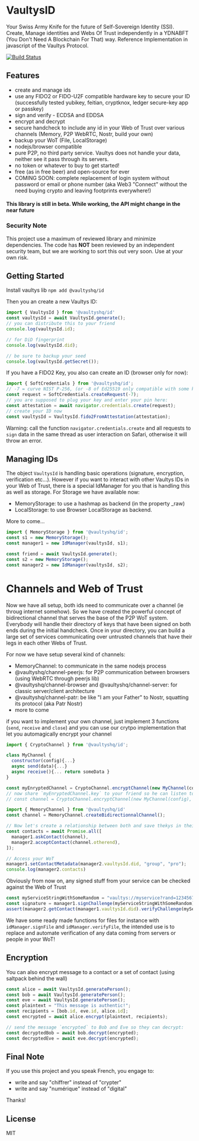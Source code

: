 # VaultysID
Your Swiss Army Knife for the future of Self-Sovereign Identity (SSI). Create, Manage identities and Webs Of Trust independently in a YDNABFT (You Don't Need A Blockchain For That) way. 
Reference Implementation in javascript of the Vaultys Protocol.

[![Build Status](https://github.com/vaultys/vaultysid/workflows/test/badge.svg?branch=main)](https://github.com/vaultys/vaultysid/actions/workflows/test.yml)

## Features
- create and manage ids
- use any FIDO2 or FIDO-U2F compatible hardware key to secure your ID (successfully tested yubikey, feitian, cryptknox, ledger secure-key app or passkey)
- sign and verify - ECDSA and EDDSA
- encrypt and decrypt
- secure handcheck to include any id in your Web of Trust over various channels (Memory, P2P WebRTC, Nostr, build your own)
- backup your WoT (File, LocalStorage)
- nodejs/browser compatible
- pure P2P, no third party service. Vaultys does not handle your data, neither see it pass through its servers.
- no token or whatever to buy to get started!
- free (as in free beer) and open-source for ever
- COMING SOON: complete replacement of login system without password  or email or phone number (aka Web3 "Connect" without the need buying crypto and leaving footprints everywhere!)

#### This library is still in beta. While working, the API might change in the near future

### Security Note
This project use a maximum of reviewed library and minimize dependencies. The code has **NOT** been reviewed by an independent security team, but we are working to sort this out very soon. Use at your own risk.

## Getting Started
Install vaultys lib
`npm add @vaultyshq/id`  

Then you an create a new Vaultys ID: 
```js
import { VaultysId } from '@vaultyshq/id'
const vaultysId = await VaultysId.generate();
// you can distribute this to your friend
console.log(vaultysId.id);

// for DiD fingerprint
console.log(vaultysId.did);

// be sure to backup your seed
console.log(vaultysId.getSecret());
```

If you have a FIDO2 Key, you also can create an ID (browser only for now):
```js
import { SoftCredentials } from '@vaultyshq/id';
// -7 = curve NIST P-256, (or -8 of Ed25519 only compatible with some keys like feitian or cryptknox)
const request = SoftCredentials.createRequest(-7);
// you are supposed to plug your key and enter your pin here:
const attestation = await navigator.credentials.create(request);
// create your ID now
const vaultysId = VaultysId.fido2FromAttestation(attestation);
```
Warning: call the function `navigator.credentials.create` and all requests to `sign` data in the same thread as user interaction on Safari, otherwise it will throw an error.

## Managing IDs
The object `VaultysId` is handling basic operations (signature, encryption, verification etc...). However if you want to interact with other Vaultys IDs in your Web of Trust, there is a special IdManager for you that is handling this as well as storage.
For Storage we have available now:
- MemoryStorage: to use a hashmap as backend (in the property _raw)
- LocalStorage: to use Browser LocalStorage as backend.

More to come...

```js
import { MemoryStorage } from '@vaultyshq/id';
const s1 = new MemoryStorage();
const manager1 = new IdManager(vaultysId, s1);

const friend = await VaultysId.generate();
const s2 = new MemoryStorage();
const manager2 = new IdManager(vaultysId, s2);
```

# Channels and Web of Trust
Now we have all setup, both ids need to communicate over a channel (ie throug internet somehow). So we have created the powerful concept of bidirectional channel that serves the base of the P2P WoT system. Everybody will handle their directory of keys that have been signed on both ends during the initial handcheck. Once in your directory, you can build a large set of services communicating over untrusted channels that have their legs in each other Webs of Trust.

For now we have setup several kind of channels:
- MemoryChannel: to communicate in the same nodejs process
- @vaultyshq/channel-peerjs: for P2P communication between browsers (using WebRTC through peerjs lib)
- @vaultyshq/channel-browser and @vaultyshq/channel-server: for classic server/client architecture
- @vaultyshq/channel-patr: be like "I am your Father" to Nostr, squatting its protocol (aka Patr Nostr)
- more to come

if you want to implement your own channel, just implement 3 functions (`send`, `receive` and `close`) and you can use our crytpo implementation that let you automagically encrypt your channel

```js
import { CryptoChannel } from '@vaultyshq/id';

class MyChannel {
  constructor(config){...}
  async send(data){...}
  async receive(){... return someData }
}

const myEnryptedChannel = CryptoChannel.encryptChannel(new MyChannel(config));
// now share `myEnryptedChannel.key` to your friend so he can listen to the other end doing
// const channel = CryptoChannel.encryptChannel(new MyChannel(config), key);
```

```js
import { MemoryChannel } from '@vaultyshq/id'
const channel = MemoryChannel.createBidirectionnalChannel();

// Now let's create a relationship between both and save thekys in their wot
const contacts = await Promise.all([
  manager1.askContact(channel),
  manager2.acceptContact(channel.otherend),
]);

// Access your WoT
manager1.setContactMetadata(manager2.vaultysId.did, "group", "pro");
console.log(manager2.contacts)
```

Obviously from now on, any signed stuff from your service can be checked against the Web of Trust
```js
const myServiceStringWithSomeRandom = "vaultys://myservice?rand=1234567&action=connect";
const signature = manager1.signChallenge(myServiceStringWithSomeRandom);
assert(manager2.getContact(manager1.vaultysId.did).verifyChallenge(myServiceStringWithSomeRandom, signature) === true);
```

We have some ready made functions for files for instance with `idManager.signFile` and `idManager.verifyFile`, the intended use is to replace and automate verification of any data coming from servers or people in your WoT!

## Encryption
You can also encrypt message to a contact or a set of contact (using saltpack behind the wall)

```js
const alice = await VaultysId.generatePerson();
const bob = await VaultysId.generatePerson();
const eve = await VaultysId.generatePerson();
const plaintext = "This message is authentic!";
const recipients = [bob.id, eve.id, alice.id];
const encrypted = await alice.encrypt(plaintext, recipients);

// send the message `encrypted` to Bob and Eve so they can decrypt:
const decryptedBob = await bob.decrypt(encrypted);
const decryptedEve = await eve.decrypt(encrypted);
```

## Final Note
If you use this project and you speak French, you engage to:
- write and say "chiffrer" instead of "crypter"
- write and say "numérique" instead of "digital"

Thanks!

## License
MIT